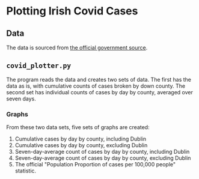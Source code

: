 # Plotting Irish Covid Cases

## Data

The data is sourced from [the official government source](https://covid19ireland-geohive.hub.arcgis.com/datasets/d9be85b30d7748b5b7c09450b8aede63_0).

## `covid_plotter.py`

The program reads the data and creates two sets of data. The first has the data as is, with cumulative counts of cases broken by down county. The second set has individual counts of cases by day by county, averaged over seven days.

### Graphs
From these two data sets, five sets of graphs are created:
1. Cumulative cases by day by county, including Dublin
2. Cumulative cases by day by county, excluding Dublin
3. Seven-day-average count of cases by day by county, including Dublin
4. Seven-day-average count of cases by day by county, excluding Dublin
5. The official "Population Proportion of cases per 100,000 people" statistic.